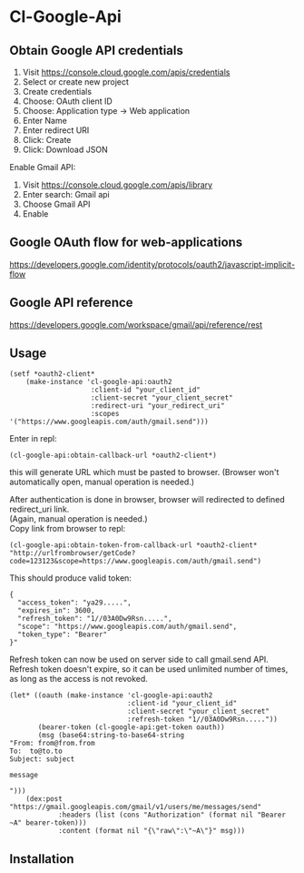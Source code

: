 # Cl-Google-Api

## Obtain Google API credentials

1. Visit https://console.cloud.google.com/apis/credentials
1. Select or create new project
1. Create credentials
1. Choose: OAuth client ID
1. Choose: Application type -> Web application
1. Enter Name
1. Enter redirect URI
1. Click: Create
1. Click: Download JSON

Enable Gmail API:
1. Visit https://console.cloud.google.com/apis/library
1. Enter search: Gmail api
1. Choose Gmail API
1. Enable

## Google OAuth flow for web-applications
https://developers.google.com/identity/protocols/oauth2/javascript-implicit-flow

## Google API reference 
https://developers.google.com/workspace/gmail/api/reference/rest

## Usage

```
(setf *oauth2-client* 
    (make-instance 'cl-google-api:oauth2 
                    :client-id "your_client_id" 
                    :client-secret "your_client_secret"
                    :redirect-uri "your_redirect_uri" 
                    :scopes '("https://www.googleapis.com/auth/gmail.send")))
```

Enter in repl:
```
(cl-google-api:obtain-callback-url *oauth2-client*)
```
this will generate URL which must be pasted to browser. (Browser won't automatically open, manual operation is needed.)

After authentication is done in browser, browser will redirected to defined redirect_uri link.  
(Again, manual operation is needed.)  
Copy link from browser to repl:
```
(cl-google-api:obtain-token-from-callback-url *oauth2-client*  "http://urlfrombrowser/getCode?code=123123&scope=https://www.googleapis.com/auth/gmail.send")
```
This should produce valid token:
```
{
  "access_token": "ya29.....",
  "expires_in": 3600,
  "refresh_token": "1//03A0Dw9Rsn.....",
  "scope": "https://www.googleapis.com/auth/gmail.send",
  "token_type": "Bearer"
}"
```

Refresh token can now be used on server side to call gmail.send API.  
Refresh token doesn't expire, so it can be used unlimited number of times, as long as the access is not revoked.
```
(let* ((oauth (make-instance 'cl-google-api:oauth2 
                             :client-id "your_client_id"
                             :client-secret "your_client_secret"
                             :refresh-token "1//03A0Dw9Rsn....."))
       (bearer-token (cl-google-api:get-token oauth))
       (msg (base64:string-to-base64-string 
"From: from@from.from
To:  to@to.to
Subject: subject

message

")))
    (dex:post "https://gmail.googleapis.com/gmail/v1/users/me/messages/send"
            :headers (list (cons "Authorization" (format nil "Bearer ~A" bearer-token)))
            :content (format nil "{\"raw\":\"~A\"}" msg)))
```

## Installation

